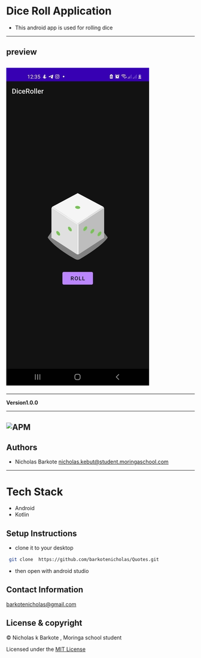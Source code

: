 # Dice Roll Application

- This android app is used for rolling dice

---
## preview
![ScreenShot](screenshots/one.jpg)
---

---
**Version1.0.0**

---
![APM](https://img.shields.io/apm/l/vim-mode)
---
## Authors
- Nicholas Barkote <nicholas.kebut@student.moringaschool.com>
---


# Tech Stack

- Android
- Kotlin


## Setup Instructions

* clone it to your desktop
```bash
 git clone  https://github.com/barkotenicholas/Quotes.git
  ```
 - then open with android studio


## Contact Information

<a href="mailto:barkotenicholas@gmail.com">barkotenicholas@gmail.com</a>





## License & copyright

© Nicholas k Barkote , Moringa school student

Licensed under the [MIT License](LICENSE)